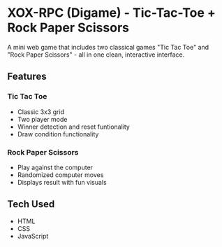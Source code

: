 # XOX-RPC (Digame) - Tic-Tac-Toe + Rock Paper Scissors

A mini web game that includes two classical games "Tic Tac Toe" and "Rock Paper Scissors" - all in one clean, interactive interface.

## Features

### Tic Tac Toe
- Classic 3x3 grid
- Two player mode
- Winner detection and reset funtionality
- Draw condition functionality

### Rock Paper Scissors
- Play against the computer
- Randomized computer moves
- Displays result with fun visuals

## Tech Used
- HTML
- CSS
- JavaScript
